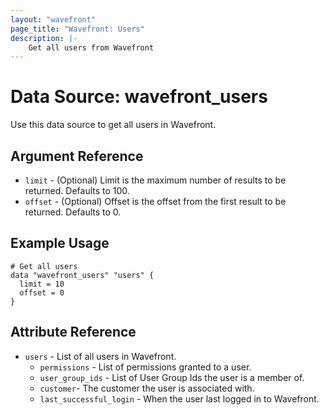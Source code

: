 ```yaml
---
layout: "wavefront"
page_title: "Wavefront: Users"
description: |-
    Get all users from Wavefront
---
```


# Data Source: wavefront_users

Use this data source to get all users in Wavefront. 

## Argument Reference
* `limit` - (Optional) Limit is the maximum number of results to be returned. Defaults to 100.
* `offset` - (Optional) Offset is the offset from the first result to be returned. Defaults to 0.


## Example Usage

```hcl
# Get all users
data "wavefront_users" "users" {
  limit = 10
  offset = 0
}
```

## Attribute Reference

* `users` - List of all users in Wavefront.
  * `permissions` - List of permissions granted to a user.
  * `user_group_ids` - List of User Group Ids the user is a member of.
  * `customer`- The customer the user is associated with.
  * `last_successful_login` - When the user last logged in to Wavefront.